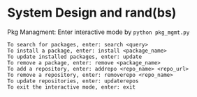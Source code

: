 # System Design and rand(bs)

Pkg Managment: Enter interactive mode by ```python pkg_mgmt.py```
```
To search for packages, enter: search <query>
To install a package, enter: install <package_name>
To update installed packages, enter: update
To remove a package, enter: remove <package_name>
To add a repository, enter: addrepo <repo_name> <repo_url>
To remove a repository, enter: removerepo <repo_name>
To update repositories, enter: updaterepos
To exit the interactive mode, enter: exit
```
